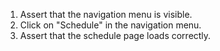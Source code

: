 1. Assert that the navigation menu is visible.
2. Click on "Schedule" in the navigation menu.
3. Assert that the schedule page loads correctly.